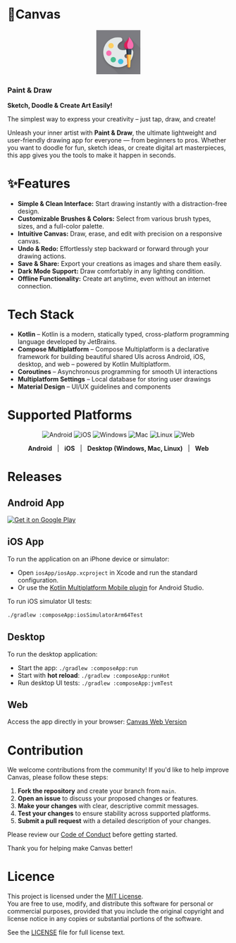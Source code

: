 # 🎨Canvas

<p align="center">
    <img height="100" src="/icons/android/play_store_512.png" alt="icon" title="Icon"/>
</p>

### Paint & Draw

**Sketch, Doodle & Create Art Easily!**

The simplest way to express your creativity – just tap, draw, and create!

Unleash your inner artist with **Paint & Draw**, the ultimate lightweight and user-friendly drawing app for everyone — from beginners to pros. Whether you want to doodle for fun, sketch ideas, or create digital art masterpieces, this app gives you the tools to make it happen in seconds.


# ✨Features
- **Simple & Clean Interface:** Start drawing instantly with a distraction-free design.
- **Customizable Brushes & Colors:** Select from various brush types, sizes, and a full-color palette.
- **Intuitive Canvas:** Draw, erase, and edit with precision on a responsive canvas.
- **Undo & Redo:** Effortlessly step backward or forward through your drawing actions.
- **Save & Share:** Export your creations as images and share them easily.
- **Dark Mode Support:** Draw comfortably in any lighting condition.
- **Offline Functionality:** Create art anytime, even without an internet connection.

# Tech Stack

- **Kotlin** – Kotlin is a modern, statically typed, cross-platform programming language developed by JetBrains.
- **Compose Multiplatform** – Compose Multiplatform is a declarative framework for building beautiful shared UIs across Android, iOS, desktop, and web – powered by Kotlin Multiplatform.
- **Coroutines** – Asynchronous programming for smooth UI interactions
- **Multiplatform Settings** – Local database for storing user drawings 
- **Material Design** – UI/UX guidelines and components


# Supported Platforms


<p align="center">
    <img src="https://img.icons8.com/color/48/000000/android-os.png" alt="Android" title="Android"/>
    <img src="https://img.icons8.com/color/48/000000/ios-logo.png" alt="iOS" title="iOS"/>
    <img src="https://img.icons8.com/color/48/000000/windows-10.png" alt="Windows" title="Windows"/>
    <img src="https://img.icons8.com/color/48/000000/mac-logo.png" alt="Mac" title="Mac"/>
    <img src="https://img.icons8.com/color/48/000000/linux.png" alt="Linux" title="Linux"/>
    <img src="https://img.icons8.com/color/48/000000/web.png" alt="Web" title="Web"/>
</p>

<p align="center">
    <b>Android</b> &nbsp; | &nbsp; <b>iOS</b> &nbsp; | &nbsp; <b>Desktop (Windows, Mac, Linux)</b> &nbsp; | &nbsp; <b>Web</b>
</p>


# Releases

## Android App

[![Get it on Google Play](https://play.google.com/intl/en_us/badges/static/images/badges/en_badge_web_generic.png)](https://play.google.com/store/apps/details?id=com.rkbapps.canvas)

## iOS App

To run the application on an iPhone device or simulator:

- Open `iosApp/iosApp.xcproject` in Xcode and run the standard configuration.
- Or use the [Kotlin Multiplatform Mobile plugin](https://plugins.jetbrains.com/plugin/14936-kotlin-multiplatform-mobile) for Android Studio.

To run iOS simulator UI tests:
```sh
./gradlew :composeApp:iosSimulatorArm64Test
```

## Desktop

To run the desktop application:

- Start the app: `./gradlew :composeApp:run`
- Start with **hot reload**: `./gradlew :composeApp:runHot`
- Run desktop UI tests: `./gradlew :composeApp:jvmTest`

## Web

Access the app directly in your browser: [Canvas Web Version](https://me.rkbapps.in/canvas_build/)


# Contribution

We welcome contributions from the community! If you'd like to help improve Canvas, please follow these steps:

1. **Fork the repository** and create your branch from `main`.
2. **Open an issue** to discuss your proposed changes or features.
3. **Make your changes** with clear, descriptive commit messages.
4. **Test your changes** to ensure stability across supported platforms.
5. **Submit a pull request** with a detailed description of your changes.

Please review our [Code of Conduct](CODE_OF_CONDUCT.md) before getting started.

Thank you for helping make Canvas better!

# Licence

This project is licensed under the [MIT License](LICENSE).  
You are free to use, modify, and distribute this software for personal or commercial purposes, provided that you include the original copyright and license notice in any copies or substantial portions of the software.

See the [LICENSE](LICENSE) file for full license text.
